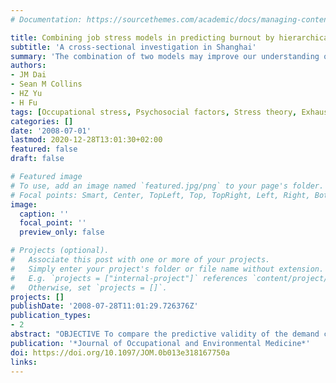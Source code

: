 ```yaml
---
# Documentation: https://sourcethemes.com/academic/docs/managing-content/

title: Combining job stress models in predicting burnout by hierarchical multiple regressions 
subtitle: 'A cross-sectional investigation in Shanghai'
summary: 'The combination of two models may improve our understanding of the relationship between the psychosocial work environment and job burnout. '
authors:
- JM Dai
- Sean M Collins
- HZ Yu
- H Fu
tags: [Occupational stress, Psychosocial factors, Stress theory, Exhaustion]
categories: []
date: '2008-07-01'
lastmod: 2020-12-28T13:01:30+02:00
featured: false
draft: false

# Featured image
# To use, add an image named `featured.jpg/png` to your page's folder.
# Focal points: Smart, Center, TopLeft, Top, TopRight, Left, Right, BottomLeft, Bottom, BottomRight.
image:
  caption: ''
  focal_point: ''
  preview_only: false

# Projects (optional).
#   Associate this post with one or more of your projects.
#   Simply enter your project's folder or file name without extension.
#   E.g. `projects = ["internal-project"]` references `content/project/deep-learning/index.md`.
#   Otherwise, set `projects = []`.
projects: []
publishDate: '2008-07-28T11:01:29.726376Z'
publication_types:
- 2
abstract: "OBJECTIVE To compare the predictive validity of the demand control and effort-reward imbalance model, alone and in combination with each other, for job burnout in Shanghai employees. METHODS A sample of 1368 Shanghai employees responded to a core job stress questionnaire and burnout scale in Chinese. Hierarchically moderated multiple regressions were used to analyze the relationship between job stress and burnout. RESULTS All factors from both job stress models predicted 33.5\% of the variance in emotional exhaustion, and 20.9\% in depersonalization and 5.5\% in personal accomplishment. Factors from the effort-reward model demonstrated more power in predicting emotional exhaustion and depersonalization than that of demand control model. Personal accomplishment was significantly associated with sociodemographic factors. OUTCOME The combination of two models may improve our understanding of the relationship between the psychosocial work environment and job burnout."
publication: '*Journal of Occupational and Environmental Medicine*'
doi: https://doi.org/10.1097/JOM.0b013e318167750a
links:
---
```

